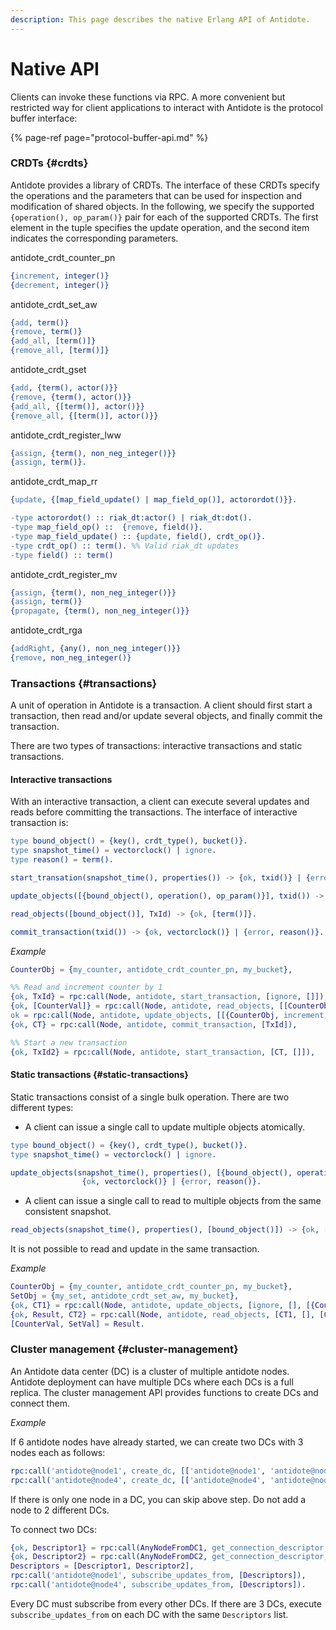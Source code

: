 ```yaml
---
description: This page describes the native Erlang API of Antidote.
---
```


# Native API

Clients can invoke these functions via RPC. A more convenient but restricted way for client applications to interact with Antidote is the protocol buffer interface:

{% page-ref page="protocol-buffer-api.md" %}

### CRDTs {#crdts}

Antidote provides a library of CRDTs. The interface of these CRDTs specify the operations and the parameters that can be used for inspection and modification of shared objects. In the following, we specify the supported `{operation(), op_param()}` pair for each of the supported CRDTs. The first element in the tuple specifies the update operation, and the second item indicates the corresponding parameters.

antidote\_crdt\_counter\_pn

```erlang
{increment, integer()}
{decrement, integer()}
```

antidote\_crdt\_set\_aw

```erlang
{add, term()}
{remove, term()}
{add_all, [term()]}
{remove_all, [term()]}
```

antidote\_crdt\_gset

```erlang
{add, {term(), actor()}}
{remove, {term(), actor()}}
{add_all, {[term()], actor()}}
{remove_all, {[term()], actor()}}
```

antidote\_crdt\_register\_lww

```erlang
{assign, {term(), non_neg_integer()}}
{assign, term()}.
```

antidote\_crdt\_map\_rr

```erlang
{update, {[map_field_update() | map_field_op()], actorordot()}}.

-type actorordot() :: riak_dt:actor() | riak_dt:dot().
-type map_field_op() ::  {remove, field()}.
-type map_field_update() :: {update, field(), crdt_op()}.
-type crdt_op() :: term(). %% Valid riak_dt updates
-type field() :: term()
```

antidote\_crdt\_register\_mv

```erlang
{assign, {term(), non_neg_integer()}}
{assign, term()}
{propagate, {term(), non_neg_integer()}}
```

antidote\_crdt\_rga

```erlang
{addRight, {any(), non_neg_integer()}}
{remove, non_neg_integer()}
```

### Transactions {#transactions}

A unit of operation in Antidote is a transaction. A client should first start a transaction, then read and/or update several objects, and finally commit the transaction.

There are two types of transactions: interactive transactions and static transactions.

#### Interactive transactions

With an interactive transaction, a client can execute several updates and reads before committing the transactions. The interface of interactive transaction is:

```erlang
type bound_object() = {key(), crdt_type(), bucket()}.
type snapshot_time() = vectorclock() | ignore.
type reason() = term().

start_transation(snapshot_time(), properties()) -> {ok, txid()} | {error, reason()}.

update_objects([{bound_object(), operation(), op_param()}], txid()) -> ok | {error, reason()}.

read_objects([bound_object()], TxId) -> {ok, [term()]}.

commit_transaction(txid()) -> {ok, vectorclock()} | {error, reason()}.
```

_Example_

```erlang
CounterObj = {my_counter, antidote_crdt_counter_pn, my_bucket},

%% Read and increment counter by 1
{ok, TxId} = rpc:call(Node, antidote, start_transaction, [ignore, []]),
{ok, [CounterVal]} = rpc:call(Node, antidote, read_objects, [[CounterObj], TxId]),
ok = rpc:call(Node, antidote, update_objects, [[{CounterObj, increment, 1}], TxId]),
{ok, CT} = rpc:call(Node, antidote, commit_transaction, [TxId]),

%% Start a new transaction
{ok, TxId2} = rpc:call(Node, antidote, start_transaction, [CT, []]),
```

#### Static transactions {#static-transactions}

Static transactions consist of a single bulk operation. There are two different types:

* A client can issue a single call to update multiple objects atomically.

```erlang
type bound_object() = {key(), crdt_type(), bucket()}.
type snapshot_time() = vectorclock() | ignore.

update_objects(snapshot_time(), properties(), [{bound_object(), operation(), op_param()}]) ->
                {ok, vectorclock()} | {error, reason()}.
```

* A client can issue a single call to read to multiple objects from the same consistent snapshot.

```erlang
read_objects(snapshot_time(), properties(), [bound_object()]) -> {ok, [term()], vectorclock()}.
```

 It is not possible to read and update in the same transaction.

_Example_

```erlang
CounterObj = {my_counter, antidote_crdt_counter_pn, my_bucket},
SetObj = {my_set, antidote_crdt_set_aw, my_bucket},
{ok, CT1} = rpc:call(Node, antidote, update_objects, [ignore, [], [{CounterObj, increment, 1}]]),
{ok, Result, CT2} = rpc:call(Node, antidote, read_objects, [CT1, [], [CounterObj, SetObj]]),
[CounterVal, SetVal] = Result.
```

### Cluster management {#cluster-management}

An Antidote data center \(DC\) is a cluster of multiple antidote nodes. Antidote deployment can have multiple DCs where each DCs is a full replica. The cluster management API provides functions to create DCs and connect them.

_Example_

If 6 antidote nodes have already started, we can create two DCs with 3 nodes each as follows:

```erlang
rpc:call('antidote@node1', create_dc, [['antidote@node1', 'antidote@node2', 'antidote@node3']]),
rpc:call('antidote@node4', create_dc, [['antidote@node4', 'antidote@node5', 'antidote@node6']]).
```

If there is only one node in a DC, you can skip above step. Do not add a node to 2 different DCs.

To connect two DCs:

```erlang
{ok, Descriptor1} = rpc:call(AnyNodeFromDC1, get_connection_descriptor, []),
{ok, Descriptor2} = rpc:call(AnyNodeFromDC2, get_connection_descriptor, []),
Descriptors = [Descriptor1, Descriptor2],
rpc:call('antidote@node1', subscribe_updates_from, [Descriptors]),
rpc:call('antidote@node4', subscribe_updates_from, [Descriptors]).
```

 Every DC must subscribe from every other DCs. If there are 3 DCs, execute `subscribe_updates_from` on each DC with the same `Descriptors` list.

